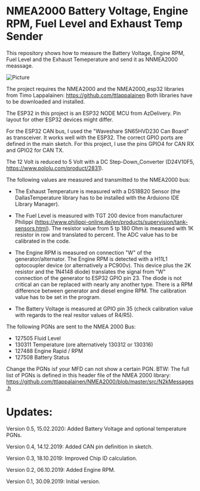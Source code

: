 # NMEA2000 Battery Voltage, Engine RPM, Fuel Level and Exhaust Temp Sender
This repository shows how to measure the Battery Voltage, Engine RPM, Fuel Level and the Exhaust Temeperature and send it as NNMEA2000 meassage.

![Picture](https://github.com/AK-Homberger/NMEA2000-Data-Sender/blob/master/NMEA2000%20DataSender.png)


The project requires the NMEA2000 and the NMEA2000_esp32 libraries from Timo Lappalainen: https://github.com/ttlappalainen
Both libraries have to be downloaded and installed.

The ESP32 in this project is an ESP32 NODE MCU from AzDelivery. Pin layout for other ESP32 devices might differ.

For the ESP32 CAN bus, I used the "Waveshare SN65HVD230 Can Board" as transceiver. It works well with the ESP32.
The correct GPIO ports are defined in the main sketch. For this project, I use the pins GPIO4 for CAN RX and GPIO2 for CAN TX. 

The 12 Volt is reduced to 5 Volt with a DC Step-Down_Converter (D24V10F5, https://www.pololu.com/product/2831).

The following values are measured and transmitted to the NMEA2000 bus:

- The Exhaust Temperature is measured with a DS18B20 Sensor (the DallasTemperature library has to be installed with the Arduiono IDE Library Manager).


- The Fuel Level is measured with TGT 200 device from manufacturer Philippi (https://www.philippi-online.de/en/products/supervision/tank-sensors.html). The resistor value from 5 tp 180 Ohm is measured with 1K resistor in row and translated to percent. The ADC value has to be calibrated in the code.

- The Engine RPM is measured on connection "W" of the generator/alternator. The Engine RPM is detected with a H11L1 optocoupler device (or alternatively a PC900v). This device plus the 2K resistor and the 1N4148 diode) translates the signal from "W" connection of the generator to ESP32 GPIO pin 23. The diode is not critical an can be replaced with nearly any another type.
There is a RPM difference between generator and diesel engine RPM. The calibration value has to be set in the program.

- The Battery Voltage is measured at GPIO pin 35 (check calibration value with regards to the real resitor values of R4/R5).

The following PGNs are sent to the NMEA 2000 Bus:
- 127505 Fluid Level
- 130311 Temperature (ore alternatively 130312 or 130316)
- 127488 Engine Rapid / RPM
- 127508 Battery Status

Change the PGNs isf your MFD can not show a certain PGN.
BTW: The full list of PGNs is defined in this header file of the NMEA 2000 library: https://github.com/ttlappalainen/NMEA2000/blob/master/src/N2kMessages.h


# Updates:

Version 0.5, 15.02.2020: Added Battery Voltage and optional temperature PGNs.

Version 0.4, 14.12.2019: Added CAN pin definition in sketch.

Version 0.3, 18.10.2019: Improved Chip ID calculation.

Version 0.2, 06.10.2019: Added Engine RPM.

Version 0.1, 30.09.2019: Initial version.
